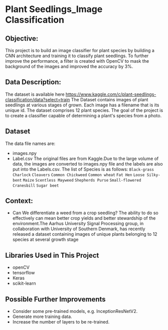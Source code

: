 # Plant Seedlings_Image Classification
## Objective:
This project is to build an image classifier for plant species by building a CNN architecture and training it to classify plant seedlings. To further improve the performance, a filter is created with OpenCV to mask the background of the images and improved the accuracy by 3%.
## Data Description:
The dataset is available here https://www.kaggle.com/c/plant-seedlings-classification/data?select=train
The Dataset contains images of plant seedlings at various stages of  grown. Each image has a filename that is its unique id. The dataset comprises 12 plant species. The goal of the project is to create a classifier capable of determining a plant's species from a photo.
## Dataset
The data file names are:
* images.npy
* Label.csv
The original files are from Kaggle.Due to the large volume of data, the images are converted to images.npy file and the labels are  also  put  into  the  Labels.csv. The list of Species is as follows:
`Black-grass`
`Charlock`
`Cleavers`
`Common Chickweed`
`Common wheat`
`Fat Hen`
`Loose Silky-bent`
`Maize`
`Scentless Mayweed`
`Shepherds Purse`
`Small-flowered Cranesbill`
`Sugar beet`
## Context:
* Can We differentiate a weed from a crop seedling?
The ability to do so effectively can mean better crop yields and better stewardship of the environment.The Aarhus University Signal Processing group, in collaboration with University of Southern Denmark, has recently released a dataset containing images of unique plants belonging to 12 species at several growth stage
## Libraries Used in This Project
* openCV
* tensorflow
* Keras
* scikit-learn
## Possible Further Improvements
* Consider some pre-trained models, e.g. InceptionResNetV2.
* Generate more training data.
* Increase the number of layers to be re-trained.
